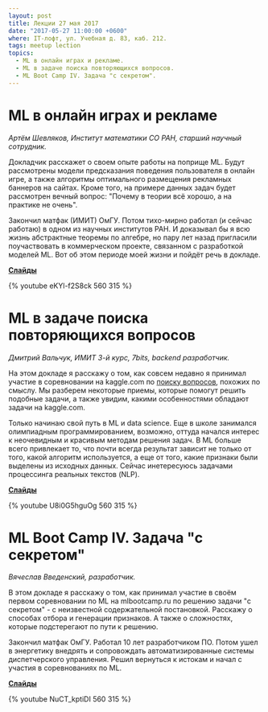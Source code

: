 ```yaml
---
layout: post
title: Лекции 27 мая 2017
date: "2017-05-27 11:00:00 +0600"
where: IT-лофт, ул. Учебная д. 83, каб. 212.
tags: meetup lection
topics:
  - ML в онлайн играх и рекламе.
  - ML в задаче поиска повторяющихся вопросов.
  - ML Boot Camp IV. Задача "с секретом".
---
```


# ML в онлайн играх и рекламе

_Артём Шевляков, Институт математики СО РАН, старший научный сотрудник._

Докладчик расскажет о своем опыте работы на поприще ML. Будут рассмотрены модели предсказания поведения пользователя в онлайн игре, а также алгоритмы оптимального размещения рекламных баннеров на сайтах. Кроме того, на примере данных задач будет рассмотрен вечный вопрос: "Почему в теории всё хорошо, а на практике не очень".

Закончил матфак (ИМИТ) ОмГУ. Потом тихо-мирно работал (и сейчас работаю) в одном из научных институтов РАН. И доказывал бы я всю жизнь абстрактные теоремы по алгебре, но пару лет назад пригласили поучаствовать в коммерческом проекте, связанном с разработкой моделей ML. Вот об этом периоде моей жизни и пойдёт речь в докладе.

**[Слайды](/assets/presentations/2017-05-27-dve_zadachi_ml.pdf)**

{% youtube eKYl-f2S8ck 560 315 %}

# ML в задаче поиска повторяющихся вопросов

_Дмитрий Вальчук, ИМИТ 3-й курс, 7bits, backend разработчик._

На этом докладе я расскажу о том, как совсем недавно я принимал участие в соревновании на kaggle.com по [поиску вопросов](https://www.kaggle.com/c/quora-question-pairs), похожих по смыслу. Мы разберем некоторые приемы, которые помогут решить подобные задачи, а также увидим, какими особенностями обладают задачи на kaggle.com.

Только начинаю свой путь в ML и data science. Еще в школе занимался олимпиадным программированием, возможно, оттуда начался интерес к неочевидным и красивым методам решения задач. В ML больше всего привлекает то, что почти всегда результат зависит не только от того, какой алгоритм используется, а еще от того, какие признаки были выделены из исходных данных. Сейчас инетересуюсь задачами процессинга реальных текстов (NLP).

**[Слайды](/assets/presentations/2017-05-27-ml_quora.pdf)**

{% youtube U8i0G5hguOg 560 315 %}

# ML Boot Camp IV. Задача "с секретом"

_Вячеслав Введенский, разработчик._

В этом докладе я расскажу о том, как принимал участие в своём первом соревновании по ML на mlbootcamp.ru по решению задачи "с секретом" - с неизвестной содержательной постановкой. Расскажу о способах отбора и генерации признаков. А также о сложностях, которые подстерегают по пути к решению.

Закончил матфак ОмГУ. Работал 10 лет разработчиком ПО. Потом ушел в энергетику внедрять и сопровождать автоматизированные системы диспетчерского управления. Решил вернуться к истокам и начал с участия в соревнованиях по ML.

**[Слайды](/assets/presentations/2017-05-27-ml_bootcamp4.pdf)**

{% youtube NuCT_kptiDI 560 315 %}
